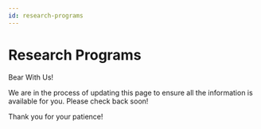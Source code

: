 ```yaml
---
id: research-programs
---
```

# Research Programs

Bear With Us!

We are in the process of updating this page to ensure all the information is available for you. Please check back soon!

Thank you for your patience!
